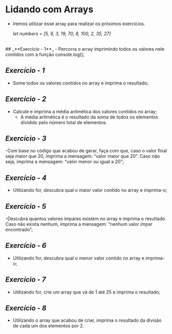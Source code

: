 # Lidando com Arrays  

 - Iremos utilizar esse array para realizar os próximos exercícios.

   _let numbers = [5, 9, 3, 19, 70, 8, 100, 2, 35, 27]_
<br>
 ## _**Exercício - 1**_  
 - Percorra o array imprimindo todos os valores nele contidos com a função console.log();

## _**Exercício - 1**_  
 - Some todos os valores contidos no array e imprima o resultado;
## _**Exercício - 2**_  
 - Calcule e imprima a média aritmética dos valores contidos no array;
   - A média aritmética é o resultado da soma de todos os elementos dividido pelo número total de elementos.
## _**Exercício - 3**_  
 -Com base no código que acabou de gerar, faça com que, caso o valor final seja maior que 20, imprima a mensagem: “valor maior que 20”. Caso não seja, imprima a mensagem: “valor menor ou igual a 20”;
## _**Exercício - 4**_  
 - Utilizando for, descubra qual o maior valor contido no array e imprima-o;
## _**Exercício - 5**_  
 -Descubra quantos valores ímpares existem no array e imprima o resultado. Caso não exista nenhum, imprima a mensagem: “nenhum valor ímpar encontrado”;
## _**Exercício - 6**_  
 - Utilizando for, descubra qual o menor valor contido no array e imprima-o;
## _**Exercício - 7**_  
 - Utilizando for, crie um array que vá de 1 até 25 e imprima o resultado;
## _**Exercício - 8**_  
 - Utilizando o array que acabou de criar, imprima o resultado da divisão de cada um dos elementos por 2.

